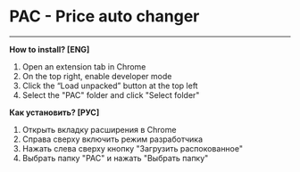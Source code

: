 # PAC - Price auto changer
---
**How to install? [ENG]**
1. Open an extension tab in Chrome
2. On the top right, enable developer mode
3. Click the “Load unpacked” button at the top left
4. Select the "PAC" folder and click "Select folder"

**Как установить? [РУС]**
1. Открыть вкладку расширения в Chrome
2. Справа сверху включить режим разработчика
3. Нажать слева сверху кнопку "Загрузить распокованное"
4. Выбрать папку "PAC" и нажать "Выбрать папку"

